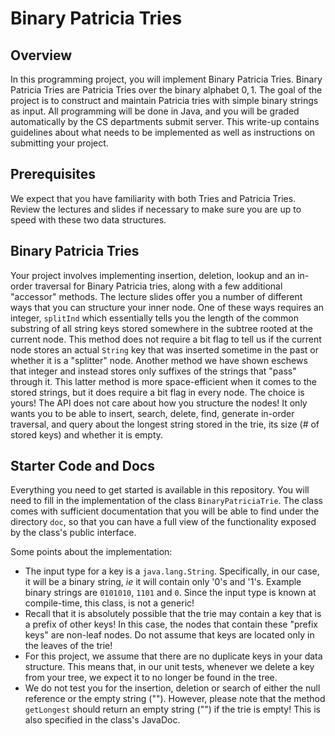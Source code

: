 # Binary Patricia Tries

## Overview

In this programming project, you will implement Binary Patricia Tries. Binary
Patricia Tries are Patricia Tries over the binary alphabet $`{0,1}`$. The goal
of the project is to construct and maintain Patricia tries with simple binary
strings as input. All programming will be done in Java, and you will be graded
automatically by the CS departments submit server. This write-up contains
guidelines about what needs to be implemented as well as instructions on
submitting your project.

## Prerequisites

We expect that you have familiarity with both Tries and Patricia Tries. Review
the lectures and slides if necessary to make sure you are up to speed with
these two data structures.

## Binary Patricia Tries

Your project involves implementing insertion, deletion, lookup and an in-order
traversal for Binary Patricia tries, along with a few additional "accessor"
methods. The lecture slides offer you a number of different ways that you can
structure your inner node. One of these ways requires an integer, `splitInd`
which essentially tells you the length of the common substring of all string
keys stored somewhere in the subtree rooted at the current node. This method
does not require a bit flag to tell us if the current node stores an actual
`String` key that was inserted sometime in the past or whether it is a
"splitter" node. Another method we have shown eschews that integer and instead
stores only suffixes of the strings that "pass" through it. This latter method
is more space-efficient when it comes to the stored strings, but it does
require a bit flag in every node. The choice is yours! The API does not care
about how you structure the nodes! It only wants you to be able to insert,
search, delete, find, generate in-order traversal, and query about the longest
string stored in the trie, its size (# of stored keys) and whether it is empty.

## Starter Code and Docs

Everything you need to get started is available in this repository. You will
need to fill in the implementation of the class `BinaryPatriciaTrie`. The class
comes with sufficient documentation that you will be able to find under the
directory `doc`, so that you can have a full view of the functionality exposed
by the class's public interface.

Some points about the implementation:

 * The input type for a key is a `java.lang.String`. Specifically, in our case,
   it will be a binary string, *ie* it will contain only '0's and '1's.
   Example binary strings are `0101010`, `1101` and `0`. Since the input type
   is known at compile-time, this class, is not a generic!
 * Recall that it is absolutely possible that the trie may contain a key that
   is a prefix of other keys! In this case, the nodes that contain these
   "prefix keys" are non-leaf nodes. Do not assume that keys are located only
   in the leaves of the trie!
 * For this project, we assume that there are no duplicate keys in your data
   structure. This means that, in our unit tests, whenever we delete a key
   from your tree, we expect it to no longer be found in the tree.
 * We do not test you for the insertion, deletion or search of either the null
   reference or the empty string (""). However, please note that the method
   `getLongest` should return an empty string ("") if the trie is empty! This
   is also specified in the class's JavaDoc.
